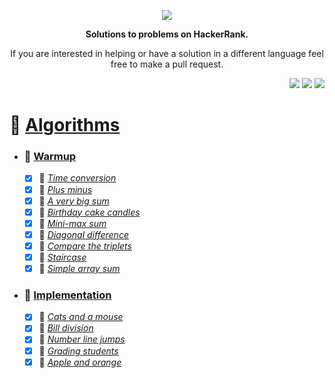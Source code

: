  
<p align="center">
	<a href="https://www.hackerrank.com/mo_shakib"><img src="https://cloud.githubusercontent.com/assets/19765741/25342064/d17a563c-28d8-11e7-83fc-763d4ab4820a.jpg" ></a>
</p>
<p align="center">
   <b> Solutions to problems on HackerRank. </b>
</p>

<p align="center">
	If you are interested in helping or have a solution in a different language feel free to make a pull request.
</p>
<p align="right">
    <img src="https://github.com/Mo-Shakib/HackerRank/actions/workflows/README_automation.yml/badge.svg">
    <img src="https://wakatime.com/badge/user/8e02bfd3-85d8-4d9d-88df-fa983f91ff30/project/b82b047d-1e9b-4267-a6db-5430b5c24ed5.svg">
    <img src="https://img.shields.io/badge/Language-Python-orange.svg">


# :ledger: [Algorithms](1.%20Algorithms)
- ### :open_file_folder: [Warmup](1.%20Algorithms//1.%20Warmup)
    - [x] :page_facing_up: [_Time conversion_](1.%20Algorithms/1.%20Warmup/Time%20Conversion.py)
    - [x] :page_facing_up: [_Plus minus_](1.%20Algorithms/1.%20Warmup/Plus%20Minus.py)
    - [x] :page_facing_up: [_A very big sum_](1.%20Algorithms/1.%20Warmup/A%20Very%20Big%20Sum.py)
    - [x] :page_facing_up: [_Birthday cake candles_](1.%20Algorithms/1.%20Warmup/Birthday%20Cake%20Candles.py)
    - [x] :page_facing_up: [_Mini-max sum_](1.%20Algorithms/1.%20Warmup/Mini-Max%20Sum.py)
    - [x] :page_facing_up: [_Diagonal difference_](1.%20Algorithms/1.%20Warmup/Diagonal%20Difference.py)
    - [x] :page_facing_up: [_Compare the triplets_](1.%20Algorithms/1.%20Warmup/Compare%20the%20Triplets.py)
    - [x] :page_facing_up: [_Staircase_](1.%20Algorithms/1.%20Warmup/Staircase.py)
    - [x] :page_facing_up: [_Simple array sum_](1.%20Algorithms/1.%20Warmup/Simple%20Array%20Sum.py)
- ### :open_file_folder: [Implementation](1.%20Algorithms//2.%20Implementation)
    - [x] :page_facing_up: [_Cats and a mouse_](1.%20Algorithms/2.%20Implementation/Cats%20and%20a%20Mouse.py)
    - [x] :page_facing_up: [_Bill division_](1.%20Algorithms/2.%20Implementation/Bill%20Division.py)
    - [x] :page_facing_up: [_Number line jumps_](1.%20Algorithms/2.%20Implementation/Number%20Line%20Jumps.py)
    - [x] :page_facing_up: [_Grading students_](1.%20Algorithms/2.%20Implementation/Grading%20Students.py)
    - [x] :page_facing_up: [_Apple and orange_](1.%20Algorithms/2.%20Implementation/Apple%20and%20Orange.py)
